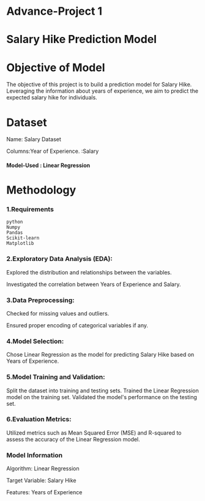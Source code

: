 # Advance-Project 1

# Salary Hike Prediction Model

# Objective of Model

 The objective of this project is to build a prediction model for Salary Hike. Leveraging the information about years of experience, we aim to predict the expected salary hike for individuals. 



# Dataset
  Name: Salary Dataset
  
  Columns:Year of Experience. 
         :Salary

#### Model-Used : Linear Regression

# Methodology

### 1.Requirements
    python
    Numpy
    Pandas
    Scikit-learn
    Matplotlib
### 2.Exploratory Data Analysis (EDA):

Explored the distribution and relationships between the variables.

Investigated the correlation between Years of Experience and Salary.

### 3.Data Preprocessing:

Checked for missing values and outliers.

Ensured proper encoding of categorical variables if any.

### 4.Model Selection:

Chose Linear Regression as the model for predicting Salary Hike based on Years of Experience.

### 5.Model Training and Validation:

Split the dataset into training and testing sets.
Trained the Linear Regression model on the training set.
Validated the model's performance on the testing set.

### 6.Evaluation Metrics:

Utilized metrics such as Mean Squared Error (MSE) and R-squared to assess the accuracy of the Linear Regression model.

### Model Information
Algorithm: Linear Regression

Target Variable: Salary Hike

Features: Years of Experience
